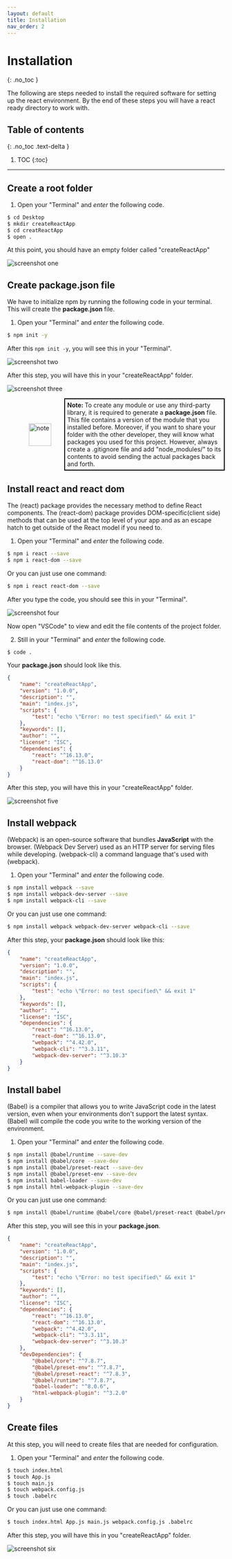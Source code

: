 ```yaml
---
layout: default
title: Installation
nav_order: 2
---
```


# Installation
{: .no_toc }

The following are steps needed to install the required software for setting up the react environment. By the end of these steps you will have a react ready directory to work with.


## Table of contents
{: .no_toc .text-delta }

1. TOC
{:toc}

---

<!-- <div style="margin-left: 50px; display: flex; align-items: center;">
    <img src="https://raw.githubusercontent.com/dmitrymatio/setupReactDocs/gh-pages/docs/img/iconfinder_v-31_3162614.png"
      alt="note"
      style=" margin-right: 30px; width: 52px;" />
      <article style="border: 2px solid black; box-sizing: border-box; padding: 5px;"> <strong>Note: </strong>The following step requires you to have basic knowledge about HTML CSS and Javascript. Moreover, a basic understanding of ES6 features, such as let, const, arrow function.</article>
</div> -->


## Create a root folder

1. Open your "Terminal" and *enter* the following code.
 
```bash
$ cd Desktop
$ mkdir createReactApp
$ cd creatReactApp
$ open .
```

At this point, you should have an empty folder called "createReactApp"

![screenshot one](./img/1.png)
 

## Create **package.json** file

We have to initialize npm by running the following code in your terminal. 
This will create the **package.json** file.

1. Open your "Terminal" and *enter* the following code.

```bash
$ npm init -y
```

After this `npm init -y`, you will see this in your "Terminal".

![screenshot two](./img/2.png)

After this step, you will have this in your "createReactApp" folder.

![screenshot three](./img/3.png)

<div style="margin-left: 50px; display: flex; align-items: center;">
    <img src="https://raw.githubusercontent.com/dmitrymatio/setupReactDocs/gh-pages/docs/img/iconfinder_v-31_3162614.png"
      alt="note"
      style=" margin-right: 30px; width: 52px;" />
      <article style="border: 2px solid black; box-sizing: border-box; padding: 5px;"> <strong>Note: </strong>To create any module or use any third-party library, it is required to generate a <strong>package.json</strong> file. This file contains a version of the module that you installed before. Moreover, if you want to share your folder with the other developer, they will know what packages you used for this project. However, always create a .gitignore file and add "node_modules/" to its contents to avoid sending the actual packages back and forth.</article>
</div>


## Install **react** and **react dom**

The (react) package provides the necessary method to define React components.
The (react-dom) package provides DOM-specific(client side) methods that can be used at the top level of your app and as an escape hatch to get outside of the React model if you need to. 

1. Open your "Terminal" and *enter* the following code.

```bash
$ npm i react --save
$ npm i react-dom --save
```

Or you can just use one command:

```bash 
$ npm i react react-dom --save
```

After you type the code, you should see this in your "Terminal".

![screenshot four](./img/4.png)

Now open "VSCode" to view and edit the file contents of the project folder.

2. Still in your "Terminal" and *enter* the following code.

```bash
$ code .
```

Your **package.json** should look like this.

```json
{
	"name": "createReactApp",
	"version": "1.0.0",
	"description": "",
	"main": "index.js",
	"scripts": {
		"test": "echo \"Error: no test specified\" && exit 1"
	},
	"keywords": [],
	"author": "",
	"license": "ISC",
	"dependencies": {
		"react": "^16.13.0",
		"react-dom": "^16.13.0"
	}
}
```

After this step, you will have this in your "createReactApp" folder.

![screenshot five](./img/5.png)


## Install **webpack**

(Webpack) is an open-source software that bundles **JavaScript** with the browser. (Webpack Dev Server) used as an HTTP server for serving files while developing. (webpack-cli) a command language that's used with (webpack).

1. Open your "Terminal" and *enter* the following code.
 
```bash
$ npm install webpack --save
$ npm install webpack-dev-server --save
$ npm install webpack-cli --save
```

Or you can just use one command:

```bash
$ npm install webpack webpack-dev-server webpack-cli --save
```

After this step, your **package.json** should look like this:

```json
{
	"name": "createReactApp",
	"version": "1.0.0",
	"description": "",
	"main": "index.js",
	"scripts": {
		"test": "echo \"Error: no test specified\" && exit 1"
	},
	"keywords": [],
	"author": "",
	"license": "ISC",
	"dependencies": {
		"react": "^16.13.0",
		"react-dom": "^16.13.0",
		"webpack": "^4.42.0",
		"webpack-cli": "^3.3.11",
		"webpack-dev-server": "^3.10.3"
	}
}
```


## Install **babel**

(Babel) is a compiler that allows you to write JavaScript code in the latest version, even when your environments don't support the latest syntax. (Babel) will compile the code you write to the working version of the environment.

1. Open your "Terminal" and *enter* the following code.

```bash
$ npm install @babel/runtime --save-dev
$ npm install @babel/core --save-dev
$ npm install @babel/preset-react --save-dev
$ npm install @babel/preset-env --save-dev
$ npm install babel-loader --save-dev
$ npm install html-webpack-plugin --save-dev
```

Or you can just use one command:

```bash 
$ npm install @babel/runtime @babel/core @babel/preset-react @babel/preset-env babel-loader html-webpack-plugin --save-dev
```

After this step, you will see this in your **package.json**.
```json
{
	"name": "createReactApp",
	"version": "1.0.0",
	"description": "",
	"main": "index.js",
	"scripts": {
		"test": "echo \"Error: no test specified\" && exit 1"
	},
	"keywords": [],
	"author": "",
	"license": "ISC",
	"dependencies": {
		"react": "^16.13.0",
		"react-dom": "^16.13.0",
		"webpack": "^4.42.0",
		"webpack-cli": "^3.3.11",
		"webpack-dev-server": "^3.10.3"
	},
	"devDependencies": {
		"@babel/core": "^7.8.7",
    	"@babel/preset-env": "^7.8.7",
    	"@babel/preset-react": "^7.8.3",
    	"@babel/runtime": "^7.8.7",
    	"babel-loader": "^8.0.6",
    	"html-webpack-plugin": "^3.2.0"
	}
}

```

## Create files

At this step, you will need to create files that are needed for configuration.

1. Open your "Terminal" and *enter* the following code.
 
```bash
$ touch index.html
$ touch App.js
$ touch main.js
$ touch webpack.config.js
$ touch .babelrc
```

Or you can just use one command:

```bash 
$ touch index.html App.js main.js webpack.config.js .babelrc
```

After this step, you will have this in you "createReactApp" folder.

![screenshot six](./img/6.png)
